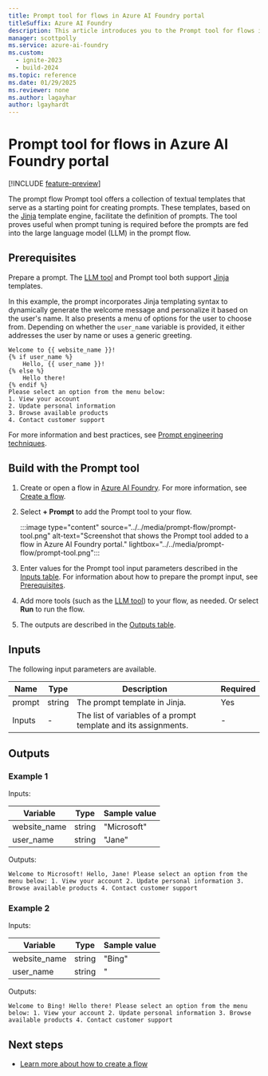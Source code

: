 ```yaml
---
title: Prompt tool for flows in Azure AI Foundry portal
titleSuffix: Azure AI Foundry
description: This article introduces you to the Prompt tool for flows in Azure AI Foundry portal.
manager: scottpolly
ms.service: azure-ai-foundry
ms.custom:
  - ignite-2023
  - build-2024
ms.topic: reference
ms.date: 01/29/2025
ms.reviewer: none
ms.author: lagayhar
author: lgayhardt
---
```


# Prompt tool for flows in Azure AI Foundry portal

[!INCLUDE [feature-preview](../../includes/feature-preview.md)]

The prompt flow Prompt tool offers a collection of textual templates that serve as a starting point for creating prompts. These templates, based on the [Jinja](https://jinja.palletsprojects.com/en/stable/) template engine, facilitate the definition of prompts. The tool proves useful when prompt tuning is required before the prompts are fed into the large language model (LLM) in the prompt flow.

## Prerequisites

Prepare a prompt. The [LLM tool](llm-tool.md) and Prompt tool both support [Jinja](https://jinja.palletsprojects.com/en/stable/) templates.

In this example, the prompt incorporates Jinja templating syntax to dynamically generate the welcome message and personalize it based on the user's name. It also presents a menu of options for the user to choose from. Depending on whether the `user_name` variable is provided, it either addresses the user by name or uses a generic greeting.
    
```jinja
Welcome to {{ website_name }}!
{% if user_name %}
    Hello, {{ user_name }}!
{% else %}
    Hello there!
{% endif %}
Please select an option from the menu below:
1. View your account
2. Update personal information
3. Browse available products
4. Contact customer support
```

For more information and best practices, see [Prompt engineering techniques](../../../ai-services/openai/concepts/advanced-prompt-engineering.md).

## Build with the Prompt tool

1. Create or open a flow in [Azure AI Foundry](https://ai.azure.com). For more information, see [Create a flow](../flow-develop.md).
1. Select **+ Prompt** to add the Prompt tool to your flow.

    :::image type="content" source="../../media/prompt-flow/prompt-tool.png" alt-text="Screenshot that shows the Prompt tool added to a flow in Azure AI Foundry portal." lightbox="../../media/prompt-flow/prompt-tool.png":::

1. Enter values for the Prompt tool input parameters described in the [Inputs table](#inputs). For information about how to prepare the prompt input, see [Prerequisites](#prerequisites).
1. Add more tools (such as the [LLM tool](llm-tool.md)) to your flow, as needed. Or select **Run** to run the flow.
1. The outputs are described in the [Outputs table](#outputs).

## Inputs

The following input parameters are available.

| Name               | Type   | Description                                              | Required |
|--------------------|--------|----------------------------------------------------------|----------|
| prompt             | string | The prompt template in Jinja.                            | Yes      |
| Inputs             | -      | The list of variables of a prompt template and its assignments. | -        |

## Outputs

### Example 1

Inputs:

| Variable      | Type   | Sample value |
|---------------|--------|--------------|
| website_name  | string | "Microsoft"  |
| user_name     | string | "Jane"       |

Outputs:

```
Welcome to Microsoft! Hello, Jane! Please select an option from the menu below: 1. View your account 2. Update personal information 3. Browse available products 4. Contact customer support
```

### Example 2

Inputs:

| Variable     | Type   | Sample value   |
|--------------|--------|----------------|
| website_name | string | "Bing"         |
| user_name    | string | "              |

Outputs:

```
Welcome to Bing! Hello there! Please select an option from the menu below: 1. View your account 2. Update personal information 3. Browse available products 4. Contact customer support
```

## Next steps

- [Learn more about how to create a flow](../flow-develop.md)
